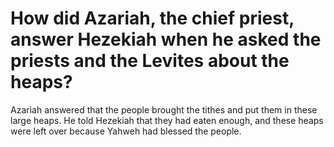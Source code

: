 # How did Azariah, the chief priest, answer Hezekiah when he asked the priests and the Levites about the heaps?

Azariah answered that the people brought the tithes and put them in these large heaps. He told Hezekiah that they had eaten enough, and these heaps were left over because Yahweh had blessed the people. 